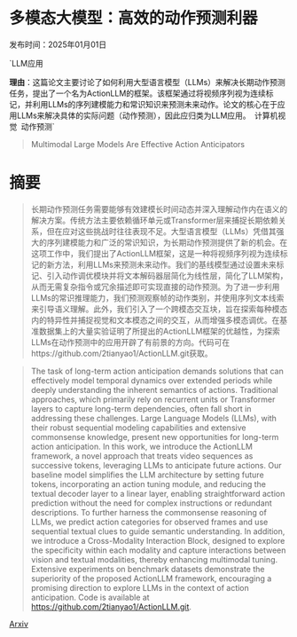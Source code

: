 # 多模态大模型：高效的动作预测利器

发布时间：2025年01月01日

`LLM应用

**理由**：这篇论文主要讨论了如何利用大型语言模型（LLMs）来解决长期动作预测任务，提出了一个名为ActionLLM的框架。该框架通过将视频序列视为连续标记，并利用LLMs的序列建模能力和常识知识来预测未来动作。论文的核心在于应用LLMs来解决具体的实际问题（动作预测），因此应归类为LLM应用。` `计算机视觉` `动作预测`

> Multimodal Large Models Are Effective Action Anticipators

# 摘要

> 长期动作预测任务需要能够有效建模长时间动态并深入理解动作内在语义的解决方案。传统方法主要依赖循环单元或Transformer层来捕捉长期依赖关系，但在应对这些挑战时往往表现不足。大型语言模型（LLMs）凭借其强大的序列建模能力和广泛的常识知识，为长期动作预测提供了新的机会。在这项工作中，我们提出了ActionLLM框架，这是一种将视频序列视为连续标记的新方法，利用LLMs来预测未来动作。我们的基线模型通过设置未来标记、引入动作调优模块并将文本解码器层简化为线性层，简化了LLM架构，从而无需复杂指令或冗余描述即可实现直接的动作预测。为了进一步利用LLMs的常识推理能力，我们预测观察帧的动作类别，并使用序列文本线索来引导语义理解。此外，我们引入了一个跨模态交互块，旨在探索每种模态内的特异性并捕捉视觉和文本模态之间的交互，从而增强多模态调优。在基准数据集上的大量实验证明了所提出的ActionLLM框架的优越性，为探索LLMs在动作预测中的应用开辟了有前景的方向。代码可在https://github.com/2tianyao1/ActionLLM.git获取。

> The task of long-term action anticipation demands solutions that can effectively model temporal dynamics over extended periods while deeply understanding the inherent semantics of actions. Traditional approaches, which primarily rely on recurrent units or Transformer layers to capture long-term dependencies, often fall short in addressing these challenges. Large Language Models (LLMs), with their robust sequential modeling capabilities and extensive commonsense knowledge, present new opportunities for long-term action anticipation. In this work, we introduce the ActionLLM framework, a novel approach that treats video sequences as successive tokens, leveraging LLMs to anticipate future actions. Our baseline model simplifies the LLM architecture by setting future tokens, incorporating an action tuning module, and reducing the textual decoder layer to a linear layer, enabling straightforward action prediction without the need for complex instructions or redundant descriptions. To further harness the commonsense reasoning of LLMs, we predict action categories for observed frames and use sequential textual clues to guide semantic understanding. In addition, we introduce a Cross-Modality Interaction Block, designed to explore the specificity within each modality and capture interactions between vision and textual modalities, thereby enhancing multimodal tuning. Extensive experiments on benchmark datasets demonstrate the superiority of the proposed ActionLLM framework, encouraging a promising direction to explore LLMs in the context of action anticipation. Code is available at https://github.com/2tianyao1/ActionLLM.git.

[Arxiv](https://arxiv.org/abs/2501.00795)